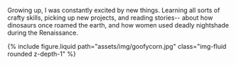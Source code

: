 Growing up, I was constantly excited by new things. Learning all sorts of crafty skills, picking up new projects, and reading stories-- about how dinosaurs once roamed the earth, and how women used deadly nightshade during the Renaissance. 

<div class="row mt-3">
    <div class="col-sm mt-3 mt-md-0">
        {% include figure.liquid path="assets/img/goofycorn.jpg" class="img-fluid rounded z-depth-1" %}
    </div>
</div>